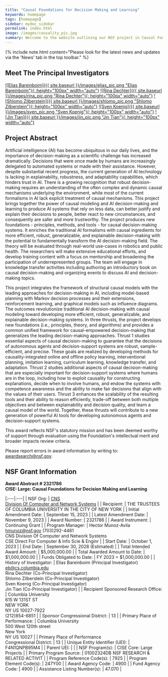 ```yaml
---
title: "Causal Foundations for Decision Making and Learning"
keywords: homepage
tags: [homepage]
sidebar: mydoc_sidebar
permalink: index.html
image: /images/causality_pic.jpg
summary: Welcome to the website outlining our NSF project in Causal Foundations for Decision Making and Learning.  Here you can find information and resources including research directions, progress reports, and related works.
---
```


{% include note.html content="Please look for the latest news and updates via the 'News' tab in the top toolbar." %}

## Meet The Principal Investigators

[![Elias Bareinboim]({{ site.baseurl }}/images/elias_pic.png "Elias Bareinboim"){: height="100px" width="auto"}](https://causalai.net/)
[![Rina Dechter]({{ site.baseurl }}/images/rina_pic.png "Rina Dechter"){: height="100px" width="auto"}](https://ics.uci.edu/~dechter/index.html)
[![Shlomo Zilberstein]({{ site.baseurl }}/images/shlomo_pic.png "Shlomo Zilberstein"){: height="100px" width="auto"}](https://groups.cs.umass.edu/shlomo/)
[![Sven Koenig]({{ site.baseurl }}/images/sven_pic.png "Sven Koenig"){: height="100px" width="auto"}](http://idm-lab.org/)
[![Jin Tian]({{ site.baseurl }}/images/jin_pic.png "Jin Tian"){: height="100px" width="auto"}](https://faculty.sites.iastate.edu/jtian/)



## Project Abstract

Artificial intelligence (AI) has become ubiquitous in our daily lives, and the importance of decision-making as a scientific challenge has increased dramatically. Decisions that were once made by humans are increasingly delegated to automated systems or made with their assistance. However, despite substantial recent progress, the current generation of AI technology is lacking in explainability, robustness, and adaptability capabilities, which hinders trust in AI. There is a growing recognition that robust decision-making requires an understanding of the often complex and dynamic causal mechanisms underlying the environment, while most of the current formalisms in AI lack explicit treatment of causal mechanisms. This project brings together the power of causal modeling and AI decision-making and learning to produce AI systems that rely on less data, can better justify and explain their decisions to people, better react to new circumstances, and consequently are safer and more trustworthy. The project produces new foundations - principles, methods, and tools - for causal decision-making systems. It enriches the traditional AI formalisms with causal ingredients for more efficient, robust, generalizable, and explainable decision-making with the potential to fundamentally transform the AI decision-making field. The theory will be evaluated through real-world use-cases in robotics and public health. The researchers will make extensive educational efforts, and develop training content with a focus on mentorship and broadening the participation of underrepresented groups. The team will engage in knowledge transfer activities including authoring an introductory book on causal decision-making and organizing events to discuss AI and decision-making topics.

This project integrates the framework of structural causal models with the leading approaches for decision-making in AI, including model-based planning with Markov decision processes and their extensions, reinforcement learning, and graphical models such as influence diagrams. The outcomes revolutionize traditional AI decision-making with causal modeling toward developing more efficient, robust, generalizable, and explainable decision-making systems. In three thrusts, the project develops new foundations (i.e., principles, theory, and algorithms) and provides a common unified framework for causal-empowered decision-making that generalizes the leading decision-making approaches. Thrust 1 studies essential aspects of causal decision-making to guarantee that the decisions of autonomous agents and decision-support systems are robust, sample-efficient, and precise. These goals are realized by developing methods for causality-integrated online and offline policy learning, interventional planning, imitation learning, curriculum learning, knowledge transfer, and adaptation. Thrust 2 studies additional aspects of causal decision-making that are especially important for decision-support systems where humans are in the loop, including how to exploit causality for constructing explanations, decide when to involve humans, and endow the systems with competence awareness and the ability to make fair decisions that align with the values of their users. Thrust 3 enhances the scalability of the resulting tools and their ability to reason efficiently, trade-off between both multiple objectives and between explainability and decision quality, and learn a causal model of the world. Together, these thrusts will contribute to a new generation of powerful AI tools for developing autonomous agents and decision-support systems.

This award reflects NSF's statutory mission and has been deemed worthy of support through evaluation using the Foundation's intellectual merit and broader impacts review criteria.

Please report errors in award information by writing to: awardsearch@nsf.gov.

## NSF Grant Information

**Award Abstract # 2321786** <br> **CISE: Large: Causal Foundations for Decision Making and Learning**

|:---|:---|
| NSF Org: | [CNS](http://www.nsf.gov/div/index.jsp?div=CNS) <br> [Division Of Computer and Network Systems](http://www.nsf.gov/div/index.jsp?div=CNS) |
| Recipient: | THE TRUSTEES OF COLUMBIA UNIVERSITY IN THE CITY OF NEW YORK |
| Initial Amendment Date: | September 15, 2023 |
| Latest Amendment Date: | November 9, 2023 |
| Award Number: | 2321786 |
| Award Instrument: | Continuing Grant |
| Program Manager: | Hector Munoz-Avila <br> hmunoz@nsf.gov  (703)292-4481 <br> CNS  Division Of Computer and Network Systems <br> CSE  Direct For Computer & Info Scie & Enginr |
| Start Date: | October 1, 2023 |
| End Date: | September 30, 2028 (Estimated) |
| Total Intended Award Amount: | $5,000,000.00 |
| Total Awarded Amount to Date: | $1,000,000.00 |
| Funds Obligated to Date: | FY 2023 = $1,000,000.00 |
| History of Investigator: |  Elias Bareinboim (Principal Investigator) <br> eb@cs.columbia.edu <br> Rina Dechter (Co-Principal Investigator) <br> Shlomo Zilberstein (Co-Principal Investigator) <br> Sven Koenig (Co-Principal Investigator) <br> Jin Tian (Co-Principal Investigator) |
| Recipient Sponsored Research Office: | Columbia University <br> 615 W 131ST ST <br> NEW YORK <br> NY  US  10027-7922 <br> (212)854-6851 |
| Sponsor Congressional District: | 13 |
| Primary Place of Performance: | Columbia University <br> 500 West 120th street <br> New York <br> NY  US  10027 |
| Primary Place of Performance <br> Congressional District: | 13 |
| Unique Entity Identifier (UEI): | F4N1QNPB95M4 |
| Parent UEI: |  |
| NSF Program(s): | CISE Core: Large Projects |
| Primary Program Source: | 01002324DB NSF RESEARCH & RELATED ACTIVIT |
| Program Reference Code(s): | 7925 |
| Program Element Code(s): | 247Y00 |
| Award Agency Code: | 4900 |
| Fund Agency Code: | 4900 |
| Assistance Listing Number(s): | 47.070 |



